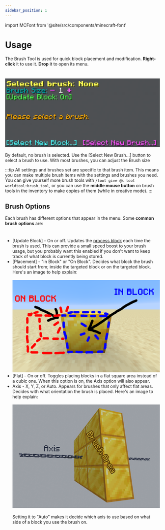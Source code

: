 ```yaml
---
sidebar_position: 1
---
```


import MCFont from '@site/src/components/minecraft-font'

# Usage

The Brush Tool is used for quick block placement and modification. **Right-click** it to use it. **Drop** it to open its menu.
#
![The Brush Tool menu](img/main_menu.png)

By default, no brush is selected. Use the <MCFont color="green">[Select New Brush...]<MCFont> button to select a brush to use. With most brushes, you can adjust the <MCFont color="#00a8a8">Brush size<MCFont>

:::tip
All settings and brushes set are specific to that brush item. This means you can make multiple brush items with the settings and brushes you need. You can give yourself more brush tools with `/loot give @s loot worldtool:brush_tool`, or you can use the **middle mouse button** on brush tools in the inventory to make copies of them (while in creative mode).
:::

## Brush Options
Each brush has different options that appear in the menu. Some **common brush options** are:
#
* <MCFont color="green">[Update Block]<MCFont> - On or off. Updates the [process block](../technical/processes#stored-blocks) each time the brush is used. This can provide a small speed boost to your brush usage, but you probably want this enabled if you don't want to keep track of what block is currently being stored.
* <MCFont color="blue">[Placement]<MCFont> - "In Block" or "On Block". Decides what block the brush should start from; inside the targeted block or on the targeted block. Here's an image to help explain:<br></br>
  ![The two brush placement options](img/placement_explanation.png)
* <MCFont color="dark_purple">[Flat]<MCFont> - On or off. Toggles placing blocks in a flat square area instead of a cubic one. When this option is on, the <MCFont color="gold">Axis<MCFont> option will also appear.
* <MCFont color="gold">Axis<MCFont> - X, Y, Z, or Auto. Appears for brushes that only affect flat areas. Decides with what orientation the brush is placed. Here's an image to help explain:<br></br>
  ![The way axis decides orientation](img/axis_explanation.png)<br></br>
  Setting it to "Auto" makes it decide which axis to use based on what side of a block you use the brush on.
